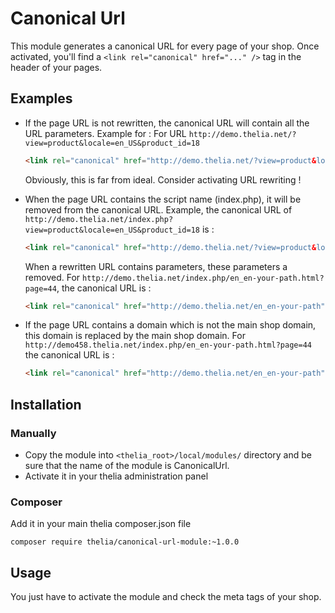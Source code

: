 # Canonical Url

This module generates a canonical URL for every page of your shop. Once activated, you'll find a `<link rel="canonical" href="..." />` tag in the header of your pages.

## Examples

- If the page URL is not rewritten, the canonical URL will contain all the URL parameters. Example for : For URL ```http://demo.thelia.net/?view=product&locale=en_US&product_id=18```
    ```html
    <link rel="canonical" href="http://demo.thelia.net/?view=product&locale=en_US&product_id=18" />
    ```
    Obviously, this is far from ideal. Consider activating URL rewriting !

- When the page URL contains the script name (index.php), it will be removed from the canonical URL. Example, the canonical URL of ```http://demo.thelia.net/index.php?view=product&locale=en_US&product_id=18``` is :
    ```html
    <link rel="canonical" href="http://demo.thelia.net/?view=product&locale=en_US&product_id=18" />
    ```
    
    When a rewritten URL contains parameters, these parameters a removed. For ```http://demo.thelia.net/index.php/en_en-your-path.html?page=44```, the canonical URL is :
    ```html
    <link rel="canonical" href="http://demo.thelia.net/en_en-your-path" />
    ```

- If the page URL contains a domain which is not the main shop domain, this domain is replaced by the main shop domain. For ```http://demo458.thelia.net/index.php/en_en-your-path.html?page=44``` the canonical URL is :
    ```html
    <link rel="canonical" href="http://demo.thelia.net/en_en-your-path" />
    ```

## Installation

### Manually

* Copy the module into ```<thelia_root>/local/modules/``` directory and be sure that the name of the module is CanonicalUrl.
* Activate it in your thelia administration panel

### Composer

Add it in your main thelia composer.json file

```
composer require thelia/canonical-url-module:~1.0.0
```

## Usage

You just have to activate the module and check the meta tags of your shop.